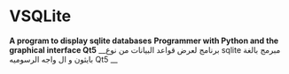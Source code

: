 # VSQLite




__A program to display sqlite databases__
__Programmer with Python and the graphical interface Qt5__
__برنامج لعرض قواعد البيانات من نوع sqlite
مبرمج بالغة بايثون و ال واجه الرسوميه Qt5
__
